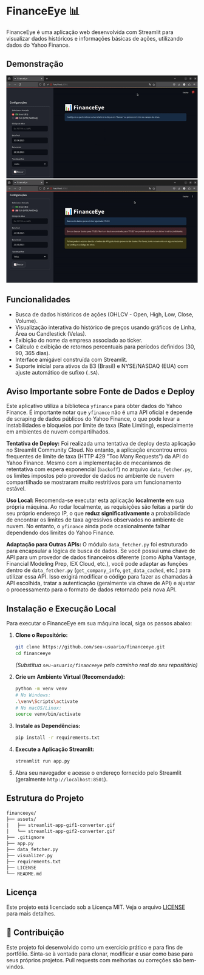 # FinanceEye 📊

FinanceEye é uma aplicação web desenvolvida com Streamlit para visualizar dados históricos e informações básicas de ações, utilizando dados do Yahoo Finance.

## Demonstração

![Demonstração B3 🇧🇷](https://github.com/j-pdro/FinanceEye/blob/main/assets/streamlit-app-gif1-converter.gif)
![Demonstração NASDAQ 🇺🇲](https://github.com/j-pdro/FinanceEye/blob/main/assets/streamlit-app-gif2-converter.gif)

## Funcionalidades

*   Busca de dados históricos de ações (OHLCV - Open, High, Low, Close, Volume).
*   Visualização interativa do histórico de preços usando gráficos de Linha, Área ou Candlestick (Velas).
*   Exibição do nome da empresa associado ao ticker.
*   Cálculo e exibição de retornos percentuais para períodos definidos (30, 90, 365 dias).
*   Interface amigável construída com Streamlit.
*   Suporte inicial para ativos da B3 (Brasil) e NYSE/NASDAQ (EUA) com ajuste automático de sufixo (`.SA`).

## Aviso Importante sobre Fonte de Dados e Deploy

Este aplicativo utiliza a biblioteca `yfinance` para obter dados do Yahoo Finance. É importante notar que `yfinance` não é uma API oficial e depende de scraping de dados públicos do Yahoo Finance, o que pode levar a instabilidades e bloqueios por limite de taxa (Rate Limiting), especialmente em ambientes de nuvem compartilhados.

**Tentativa de Deploy:** Foi realizada uma tentativa de deploy desta aplicação no Streamlit Community Cloud. No entanto, a aplicação encontrou erros frequentes de limite de taxa (HTTP 429 "Too Many Requests") da API do Yahoo Finance. Mesmo com a implementação de mecanismos de retentativa com espera exponencial (`backoff`) no arquivo `data_fetcher.py`, os limites impostos pelo provedor de dados no ambiente de nuvem compartilhado se mostraram muito restritivos para um funcionamento estável.

**Uso Local:** Recomenda-se executar esta aplicação **localmente** em sua própria máquina. Ao rodar localmente, as requisições são feitas a partir do seu próprio endereço IP, o que **reduz significativamente** a probabilidade de encontrar os limites de taxa agressivos observados no ambiente de nuvem. No entanto, o `yfinance` ainda pode ocasionalmente falhar dependendo dos limites do Yahoo Finance.

**Adaptação para Outras APIs:** O módulo `data_fetcher.py` foi estruturado para encapsular a lógica de busca de dados. Se você possui uma chave de API para um provedor de dados financeiros diferente (como Alpha Vantage, Financial Modeling Prep, IEX Cloud, etc.), você pode adaptar as funções dentro de `data_fetcher.py` (`get_company_info`, `get_data_cached`, etc.) para utilizar essa API. Isso exigirá modificar o código para fazer as chamadas à API escolhida, tratar a autenticação (geralmente via chave de API) e ajustar o processamento para o formato de dados retornado pela nova API.

## Instalação e Execução Local

Para executar o FinanceEye em sua máquina local, siga os passos abaixo:

1.  **Clone o Repositório:**
    ```bash
    git clone https://github.com/seu-usuario/financeeye.git
    cd financeeye
    ```
    *(Substitua `seu-usuario/financeeye` pelo caminho real do seu repositório)*

2.  **Crie um Ambiente Virtual (Recomendado):**
    ```bash
    python -m venv venv
    # No Windows:
    .\venv\Scripts\activate
    # No macOS/Linux:
    source venv/bin/activate
    ```

3.  **Instale as Dependências:**
    ```bash
    pip install -r requirements.txt
    ```

4.  **Execute a Aplicação Streamlit:**
    ```bash
    streamlit run app.py
    ```

5.  Abra seu navegador e acesse o endereço fornecido pelo Streamlit (geralmente `http://localhost:8501`).

## Estrutura do Projeto
```text
financeeye/
├── assets/
│   ├── streamlit-app-gif1-converter.gif   
│   └── streamlit-app-gif2-converter.gif 
├── .gitignore
├── app.py
├── data_fetcher.py
├── visualizer.py
├── requirements.txt
├── LICENSE
└── README.md
```


## Licença

Este projeto está licenciado sob a Licença MIT. Veja o arquivo [LICENSE](LICENSE) para mais detalhes.

## 🤝 Contribuição

Este projeto foi desenvolvido como um exercício prático e para fins de portfólio. Sinta-se à vontade para clonar, modificar e usar como base para seus próprios projetos. Pull requests com melhorias ou correções são bem-vindos.
